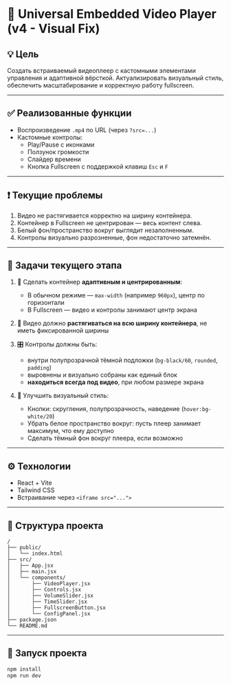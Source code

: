 
# 🎥 Universal Embedded Video Player (v4 - Visual Fix)

## 💡 Цель

Создать встраиваемый видеоплеер с кастомными элементами управления и адаптивной вёрсткой. Актуализировать визуальный стиль, обеспечить масштабирование и корректную работу fullscreen.

---

## ✅ Реализованные функции

- Воспроизведение `.mp4` по URL (через `?src=...`)
- Кастомные контролы:
  - Play/Pause с иконками
  - Ползунок громкости
  - Слайдер времени
  - Кнопка Fullscreen с поддержкой клавиш `Esc` и `F`

---

## ❗ Текущие проблемы

1. Видео не растягивается корректно на ширину контейнера.
2. Контейнер в Fullscreen не центрирован — весь контент слева.
3. Белый фон/пространство вокруг выглядит незаполненным.
4. Контролы визуально разрозненные, фон недостаточно затемнён.

---

## 🎯 Задачи текущего этапа

1. 📐 Сделать контейнер **адаптивным и центрированным**:
   - В обычном режиме — `max-width` (например `960px`), центр по горизонтали
   - В Fullscreen — видео и контролы занимают центр экрана

2. 🎥 Видео должно **растягиваться на всю ширину контейнера**, не иметь фиксированной ширины

3. 🎛 Контролы должны быть:
   - внутри полупрозрачной тёмной подложки (`bg-black/60`, `rounded`, `padding`)
   - выровнены и визуально собраны как единый блок
   - **находиться всегда под видео**, при любом размере экрана

4. 🎨 Улучшить визуальный стиль:
   - Кнопки: скругления, полупрозрачность, наведение (`hover:bg-white/20`)
   - Убрать белое пространство вокруг: пусть плеер занимает максимум, что ему доступно
   - Сделать тёмный фон вокруг плеера, если возможно

---

## ⚙️ Технологии

- React + Vite
- Tailwind CSS
- Встраивание через `<iframe src="...">`

---

## 📁 Структура проекта

```
/
├── public/
│   └── index.html
├── src/
│   ├── App.jsx
│   ├── main.jsx
│   └── components/
│       ├── VideoPlayer.jsx
│       ├── Controls.jsx
│       ├── VolumeSlider.jsx
│       ├── TimeSlider.jsx
│       ├── FullscreenButton.jsx
│       └── ConfigPanel.jsx
├── package.json
└── README.md
```

---

## 🚀 Запуск проекта

```bash
npm install
npm run dev
```
